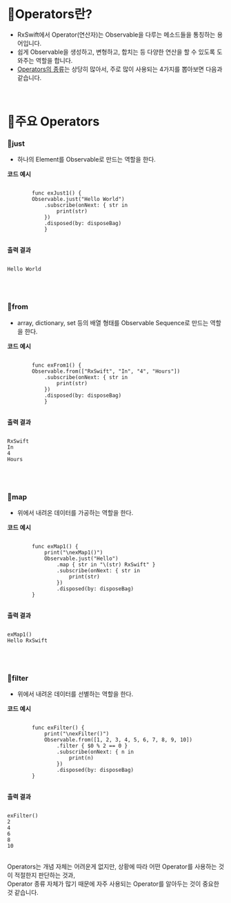 # 📕Operators란?

- RxSwift에서 Operator(연산자)는 Observable을 다루는 메소드들을 통칭하는 용어입니다.
- 쉽게 Observable을 생성하고, 변형하고, 합치는 등 다양한 연산을 할 수 있도록 도와주는 역할을 합니다.
- [Operators의 종류](http://reactivex.io/documentation/ko/operators.html)는 상당히 많아서, 주로 많이 사용되는 4가지를 뽑아보면 다음과 같습니다.

<br>

# 📕주요 Operators

### 📌just

- 하나의 Element를 Observable로 만드는 역할을 한다.

**코드 예시**

<pre>
<code>
        func exJust1() {
        Observable.just("Hello World")
            .subscribe(onNext: { str in
                print(str)
            })
            .disposed(by: disposeBag)
            }
</code>
</pre>

**출력 결과**

<pre>
<code>
Hello World
</code>
</pre>

<br>

### 📌from

- array, dictionary, set 등의 배열 형태를 Observable Sequence로 만드는 역할을 한다.

**코드 예시**

<pre>
<code>
        func exFrom1() {
        Observable.from(["RxSwift", "In", "4", "Hours"])
            .subscribe(onNext: { str in
                print(str)
            })
            .disposed(by: disposeBag)
            }
</code>
</pre>

**출력 결과**

<pre>
<code>
RxSwift
In
4
Hours
</code>
</pre>

<br>

### 📌map

- 위에서 내려온 데이터를 가공하는 역할을 한다.

**코드 예시**

<pre>
<code>
        func exMap1() {
            print("\nexMap1()")
            Observable.just("Hello")
                .map { str in "\(str) RxSwift" }
                .subscribe(onNext: { str in
                    print(str)
                })
                .disposed(by: disposeBag)
        }
</code>
</pre>

**출력 결과**

<pre>
<code>
exMap1()
Hello RxSwift
</code>
</pre>

<br>

### 📌filter

- 위에서 내려온 데이터를 선별하는 역할을 한다.

**코드 예시**

<pre>
<code>
        func exFilter() {
            print("\nexFilter()")
            Observable.from([1, 2, 3, 4, 5, 6, 7, 8, 9, 10])
                .filter { $0 % 2 == 0 }
                .subscribe(onNext: { n in
                    print(n)
                })
                .disposed(by: disposeBag)
        }
</code>
</pre>

**출력 결과**

<pre>
<code>
exFilter()
2
4
6
8
10
</code>
</pre>

Operators는 개념 자체는 어려운게 없지만, 상황에 따라 어떤 Operator를 사용하는 것이 적절한지 판단하는 것과,<br>
Operator 종류 자체가 많기 때문에 자주 사용되는 Operator를 알아두는 것이 중요한 것 같습니다.